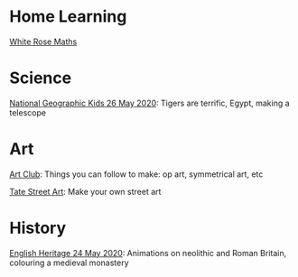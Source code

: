 # Home Learning
[White Rose Maths](https://whiterosemaths.com/homelearning/)

# Science
[National Geographic Kids 26 May 2020](https://email.nationalgeographic.com/H/2/v40000017253366c6b999ad16e966f4650/484d25b9-06df-49c6-a5da-b1e7ff70145a/HTML): Tigers are terrific, Egypt, making a telescope

# Art
[Art Club](https://artclubioanna.wixsite.com/artclub): Things you can follow to make: op art, symmetrical art, etc

[Tate Street Art](https://www.tate.org.uk/kids/games-quizzes/street-art): Make your own street art

# History
[English Heritage 24 May 2020](https://english-heritage-news.org.uk/1CY6-6VJVY-2DWPHQ2X77/cr.aspx): Animations on neolithic and Roman Britain, colouring a medieval monastery
